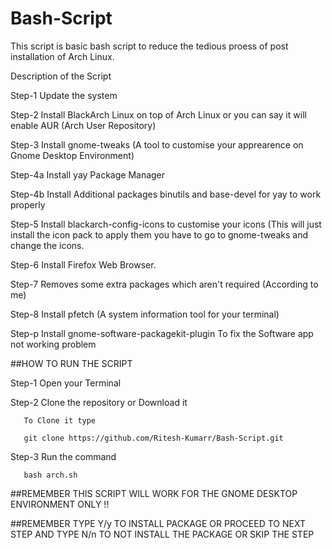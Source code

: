 # Bash-Script

This script is basic bash script to reduce the tedious proess of post installation of Arch Linux.

Description of the Script

Step-1 Update the system

Step-2 Install BlackArch Linux on top of Arch Linux or you can say it will enable AUR (Arch User Repository) 

Step-3 Install gnome-tweaks (A tool to customise your apprearence on Gnome Desktop Environment)

Step-4a Install yay Package Manager

Step-4b Install Additional packages binutils and base-devel for yay to work properly

Step-5 Install blackarch-config-icons to customise your icons (This will just install the icon pack to apply them you have to go to gnome-tweaks and change        the icons.

Step-6 Install Firefox Web Browser.

Step-7 Removes some extra packages which aren't required (According to me)

Step-8 Install pfetch (A system information tool for your terminal)

Step-p Install gnome-software-packagekit-plugin To fix the Software app not working problem


##HOW TO RUN THE SCRIPT 

Step-1 Open your Terminal

Step-2 Clone the repository or Download it

	   To Clone it type 
	   
	   git clone https://github.com/Ritesh-Kumarr/Bash-Script.git
	   
Step-3 Run the command 

	   bash arch.sh

##REMEMBER THIS SCRIPT WILL WORK FOR THE GNOME DESKTOP ENVIRONMENT ONLY !!

##REMEMBER TYPE Y/y TO INSTALL PACKAGE OR PROCEED TO NEXT STEP AND TYPE N/n TO NOT  INSTALL THE PACKAGE OR SKIP THE STEP
